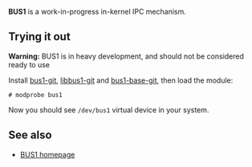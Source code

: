 **BUS1** is a work-in-progress in-kernel IPC mechanism.

## Trying it out

**Warning:** BUS1 is in heavy development, and should not be considered ready to use

Install [bus1-git](https://aur.archlinux.org/packages/bus1-git/), [libbus1-git](https://aur.archlinux.org/packages/libbus1-git/) and [bus1-base-git](https://aur.archlinux.org/packages/bus1-base-git/), then load the module:

```
# modprobe bus1

```

Now you should see `/dev/bus1` virtual device in your system.

## See also

*   [BUS1 homepage](http://www.bus1.org/)